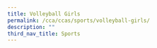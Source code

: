 ```yaml
---
title: Volleyball Girls
permalink: /cca/ccas/sports/volleyball-girls/
description: ""
third_nav_title: Sports
---
```

